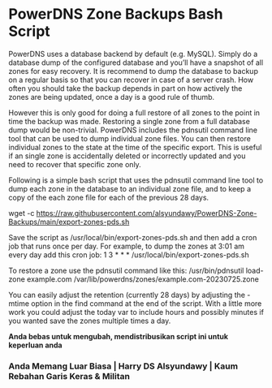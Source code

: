 # PowerDNS Zone Backups Bash Script

PowerDNS uses a database backend by default (e.g. MySQL). Simply do a database dump of the configured database and you’ll have a snapshot of all zones for easy recovery. It is recommend to dump the database to backup on a regular basis so that you can recover in case of a server crash. How often you should take the backup depends in part on how actively the zones are being updated, once a day is a good rule of thumb.

However this is only good for doing a full restore of all zones to the point in time the backup was made. Restoring a single zone from a full database dump would be non-trivial. PowerDNS includes the pdnsutil command line tool that can be used to dump individual zone files. You can then restore individual zones to the state at the time of the specific export. This is useful if an single zone is accidentally deleted or incorrectly updated and you need to recover that specific zone only.

Following is a simple bash script that uses the pdnsutil command line tool to dump each zone in the database to an individual zone file, and to keep a copy of the each zone file for each of the previous 28 days.

wget -c https://raw.githubusercontent.com/alsyundawy/PowerDNS-Zone-Backups/main/export-zones-pds.sh

Save the script as /usr/local/bin/export-zones-pds.sh and then add a cron job that runs once per day. For example, to dump the zones at 3:01 am every day add this cron job:
1 3 * * * /usr/local/bin/export-zones-pds.sh

To restore a zone use the pdnsutil command like this:
/usr/bin/pdnsutil load-zone example.com /var/lib/powerdns/zones/example.com-20230725.zone

You can easily adjust the retention (currently 28 days) by adjusting the -mtime option in the find command at the end of the script. With a little more work you could adjust the today var to include hours and possibly minutes if you wanted save the zones multiple times a day.

**Anda bebas untuk mengubah, mendistribusikan script ini untuk keperluan anda**


### Anda Memang Luar Biasa | Harry DS Alsyundawy | Kaum Rebahan Garis Keras & Militan
